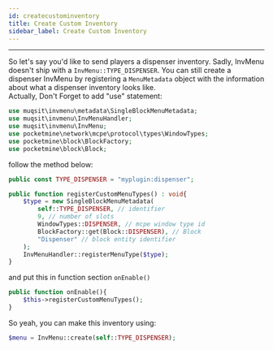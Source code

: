 ```yaml
---
id: createcustominventory
title: Create Custom Inventory
sidebar_label: Create Custom Inventory
---
```

___
So let's say you'd like to send players a dispenser inventory. Sadly, InvMenu doesn't ship with a ```InvMenu::TYPE_DISPENSER```. You can still create a dispenser InvMenu by registering a ```MenuMetadata``` object with the information about what a dispenser inventory looks like.<br>
Actually, Don't Forget to add "use" statement:
```PHP
use muqsit\invmenu\metadata\SingleBlockMenuMetadata;
use muqsit\invmenu\InvMenuHandler;
use muqsit\invmenu\InvMenu;
use pocketmine\network\mcpe\protocol\types\WindowTypes;
use pocketmine\block\BlockFactory;
use pocketmine\block\Block;
```
follow the method below:
```PHP
public const TYPE_DISPENSER = "myplugin:dispenser";

public function registerCustomMenuTypes() : void{
	$type = new SingleBlockMenuMetadata(
		self::TYPE_DISPENSER, // identifier
		9, // number of slots
		WindowTypes::DISPENSER, // mcpe window type id
		BlockFactory::get(Block::DISPENSER), // Block
		"Dispenser" // block entity identifier
	);
	InvMenuHandler::registerMenuType($type);
}
```
and put this in function section ``onEnable()``
```PHP
public function onEnable(){
    $this->registerCustomMenuTypes();
}
```
So yeah, you can make this inventory using:
```PHP
$menu = InvMenu::create(self::TYPE_DISPENSER);
```
